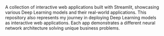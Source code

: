 A collection of interactive web applications built with Streamlit, showcasing various Deep Learning models and their real-world applications. This repository also represents my journey in deploying Deep Learning models as interactive web applications. Each app demonstrates a different neural network architecture solving unique business problems.
